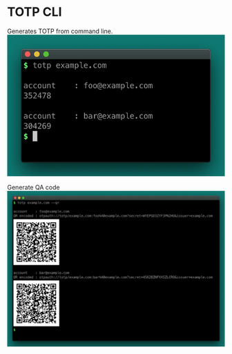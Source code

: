# TOTP CLI
Generates TOTP from command line. 
![screenshot of totp](./assets/totp1.png)

Generate QA code
![screenshot of totp](./assets/totp2.png)